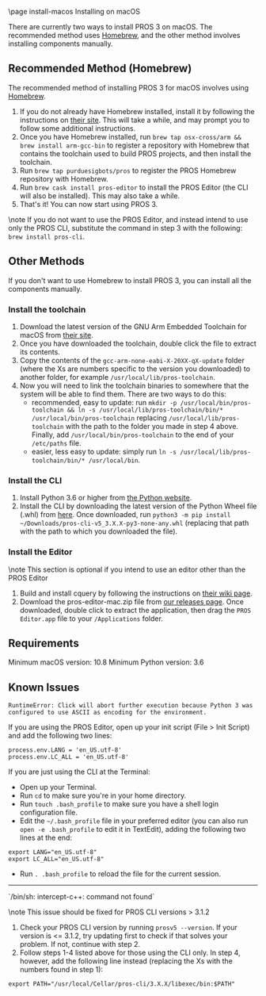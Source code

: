 \page install-macos Installing on macOS

There are currently two ways to install PROS 3 on macOS. The recommended
method uses [Homebrew](https://brew.sh/), and the other method involves
installing components manually.

## Recommended Method (Homebrew)

The recommended method of installing PROS 3 for macOS involves using
[Homebrew](https://brew.sh/).

1.  If you do not already have Homebrew installed, install it by
    following the instructions on [their site](https://brew.sh). This
    will take a while, and may prompt you to follow some additional
    instructions.
2.  Once you have Homebrew installed, run
    `brew tap osx-cross/arm && brew install arm-gcc-bin` to register a
    repository with Homebrew that contains the toolchain used to build
    PROS projects, and then install the toolchain.
3.  Run `brew tap purduesigbots/pros` to register the PROS Homebrew
    repository with Homebrew.
4.  Run `brew cask install pros-editor` to install the PROS Editor (the
    CLI will also be installed). This may also take a while.
5.  That's it! You can now start using PROS 3.

\note
If you do not want to use the PROS Editor, and instead intend to use
only the PROS CLI, substitute the command in step 3 with the
following: `brew install pros-cli`.

## Other Methods

If you don't want to use Homebrew to install PROS 3, you can install all
the components manually.

### Install the toolchain

1.  Download the latest version of the GNU Arm Embedded Toolchain for
    macOS from [their
    site](https://developer.arm.com/open-source/gnu-toolchain/gnu-rm/downloads).
2.  Once you have downloaded the toolchain, double click the file to
    extract its contents.
3.  Copy the contents of the `gcc-arm-none-eabi-X-20XX-qX-update` folder
    (where the Xs are numbers specific to the version you downloaded) to
    another folder, for example `/usr/local/lib/pros-toolchain`.
4.  Now you will need to link the toolchain binaries to somewhere that
    the system will be able to find them. There are two ways to do this:
    - recommended, easy to update: run
      `mkdir -p /usr/local/bin/pros-toolchain && ln -s /usr/local/lib/pros-toolchain/bin/* /usr/local/bin/pros-toolchain`
      replacing `/usr/local/lib/pros-toolchain` with the path to the
      folder you made in step 4 above. Finally, add
      `/usr/local/bin/pros-toolchain` to the end of your `/etc/paths`
      file.
    - easier, less easy to update: simply run
      `ln -s /usr/local/lib/pros-toolchain/bin/* /usr/local/bin`.

### Install the CLI

1.  Install Python 3.6 or higher from [the Python
    website](http://python.org).
2.  Install the CLI by downloading the latest version of the Python
    Wheel file (.whl) from
    [here](https://github.com/purduesigbots/pros-cli3/releases/latest).
    Once downloaded, run
    `python3 -m pip install ~/Downloads/pros-cli-v5_3.X.X-py3-none-any.whl`
    (replacing that path with the path to which you downloaded the
    file).

### Install the Editor

\note
This section is optional if you intend to use an editor other than the
PROS Editor

1.  Build and install cquery by following the instructions on [their wiki
    page](https://github.com/cquery-project/cquery/wiki/Building-cquery).
2.  Download the pros-editor-mac.zip file from [our releases
    page](https://github.com/purduesigbots/atom/releases/latest). Once
    downloaded, double click to extract the application, then drag the
    `PROS Editor.app` file to your `/Applications` folder.

## Requirements

Minimum macOS version: 10.8 Minimum Python version: 3.6

## Known Issues

`RuntimeError: Click will abort further execution because Python 3 was configured to use ASCII as encoding for the environment.`

If you are using the PROS Editor, open up your init script (File \> Init
Script) and add the following two lines:

```{.coffee}
process.env.LANG = 'en_US.utf-8'
process.env.LC_ALL = 'en_US.utf-8'
```

If you are just using the CLI at the Terminal:

- Open up your Terminal.
- Run `cd` to make sure you're in your home directory.
- Run `touch .bash_profile` to make sure you have a shell login
  configuration file.
- Edit the `~/.bash_profile` file in your preferred editor (you can
  also run `open -e .bash_profile` to edit it in TextEdit), adding the
  following two lines at the end:

```{.bash}
export LANG="en_US.utf-8"
export LC_ALL="en_US.utf-8"
```

- Run `. .bash_profile` to reload the file for the current session.

<hr>
`/bin/sh: intercept-c++: command not found`

\note
This issue should be fixed for PROS CLI versions \> 3.1.2

1.  Check your PROS CLI version by running `prosv5 --version`. If your
    version is \<= 3.1.2, try updating first to check if that solves
    your problem. If not, continue with step 2.
2.  Follow steps 1-4 listed above for those using the CLI only. In step
    4, however, add the following line instead (replacing the Xs with
    the numbers found in step 1):

```{.bash}
export PATH="/usr/local/Cellar/pros-cli/3.X.X/libexec/bin:$PATH"
```
